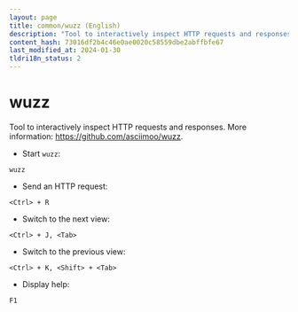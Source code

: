 ```yaml
---
layout: page
title: common/wuzz (English)
description: "Tool to interactively inspect HTTP requests and responses."
content_hash: 73016df2b4c46e0ae0020c58559dbe2abffbfe67
last_modified_at: 2024-01-30
tldri18n_status: 2
---
```

# wuzz

Tool to interactively inspect HTTP requests and responses.
More information: <https://github.com/asciimoo/wuzz>.

- Start `wuzz`:

`wuzz`

- Send an HTTP request:

`<Ctrl> + R`

- Switch to the next view:

`<Ctrl> + J, <Tab>`

- Switch to the previous view:

`<Ctrl> + K, <Shift> + <Tab>`

- Display help:

`F1`
